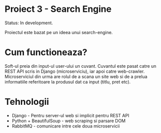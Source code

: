 # Proiect 3 - Search Engine
Status: In development.

Proiectul este bazat pe un ideea unui search-engine.

# Cum functioneaza? 

Soft-ul preia din input-ul user-ului un cuvant. Cuvantul este pasat catre un REST API scris in Django (microserviciu), iar apoi catre web-crawler. Microserviciul din urma are rolul de a scana un site web si de a prelua informatiile referitoare la produsul dat ca input (titlu, pret etc).



# Tehnologii

<ul>
<li>Django - Pentru server-ul web si implicit pentru REST API</li>
<li>Python + BeautifulSoup - web scraping si parsare DOM</li>
<li>RabbitMQ - comunicare intre cele doua microservicii</li>
</ul>
